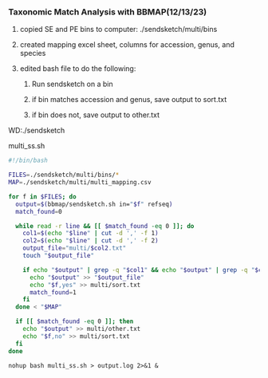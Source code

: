 ### Taxonomic Match Analysis with BBMAP(12/13/23)

1. copied SE and PE bins to computer: ./sendsketch/multi/bins

2. created mapping excel sheet, columns for accession, genus, and species

3. edited bash file to do the following:
   
   1. Run sendsketch on a bin
   
   2. if bin matches accession and genus, save output to sort.txt
   
   3. if bin does not, save output to other.txt

WD:./sendsketch

multi_ss.sh

```bash
#!/bin/bash

FILES=./sendsketch/multi/bins/*
MAP=./sendsketch/multi/multi_mapping.csv

for f in $FILES; do
  output=$(bbmap/sendsketch.sh in="$f" refseq)
  match_found=0

  while read -r line && [[ $match_found -eq 0 ]]; do
    col1=$(echo "$line" | cut -d ',' -f 1)
    col2=$(echo "$line" | cut -d ',' -f 2)
    output_file="multi/$col2.txt"
    touch "$output_file"

    if echo "$output" | grep -q "$col1" && echo "$output" | grep -q "$col2"; then
      echo "$output" >> "$output_file"
      echo "$f,yes" >> multi/sort.txt
      match_found=1
    fi
  done < "$MAP"

  if [[ $match_found -eq 0 ]]; then
    echo "$output" >> multi/other.txt
    echo "$f,no" >> multi/sort.txt
  fi
done
```

`nohup bash multi_ss.sh > output.log 2>&1 &`


